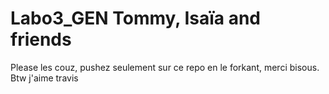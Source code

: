 # Labo3_GEN Tommy, Isaïa and friends

Please les couz, pushez seulement sur ce repo en le forkant, merci bisous.
Btw j'aime travis
